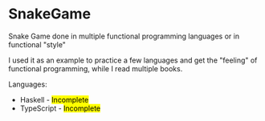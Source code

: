 # SnakeGame

Snake Game done in multiple functional programming languages or in functional "style"

I used it as an example to practice a few languages and get the "feeling" of functional programming, while I read multiple books.

Languages:

- Haskell - <mark>Incomplete</mark>
- TypeScript - <mark>Incomplete</mark>
